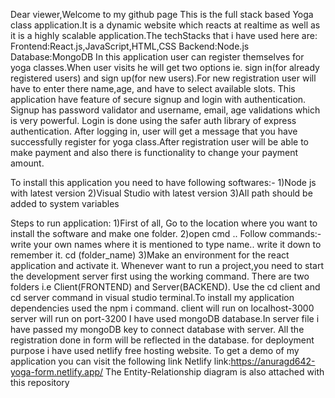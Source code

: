 Dear viewer,Welcome to my github page This is the full stack based Yoga class application.It is a dynamic website which reacts at realtime as well as it is a highly scalable application.The techStacks that i have used here are: Frontend:React.js,JavaScript,HTML,CSS Backend:Node.js Database:MongoDB In this application user can register themselves for yoga classes.When user visits he will get two options ie. sign in(for already registered users) and sign up(for new users).For new registration user will have to enter there name,age, and have to select available slots. This application have feature of secure signup and login with authentication. Signup has password validator and username, email, age validations which is very powerful. Login is done using the safer auth library of express authentication. After logging in, user will get a message that you have successfully register for yoga class.After registration user will be able to make payment and also there is functionality to change your payment amount.

To install this application you need to have following softwares:- 1)Node js with latest version 2)Visual Studio with latest version 3)All path should be added to system variables

Steps to run application: 1)First of all, Go to the location where you want to install the software and make one folder. 2)open cmd .. Follow commands:- write your own names where it is mentioned to type name.. write it down to remember it. cd (folder_name) 3)Make an environment for the react application and activate it. Whenever want to run a project,you need to start the development server first using the working command. There are two folders i.e Client(FRONTEND) and Server(BACKEND).
Use the cd client and cd server command in visual studio terminal.To install my application dependencies used the npm i command.
client will run on localhost-3000 
server will run on port-3200 
I have used mongoDB database.In server file i have passed my mongoDB key to connect database with server. All the registration done in form will be reflected in the database. for deployment purpose i have used netlify free hosting website. To get a demo of my application you can visit the following link
Netlify link:https://anuragd642-yoga-form.netlify.app/
The Entity-Relationship diagram is also attached with this repository
